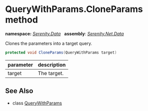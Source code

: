 # QueryWithParams.CloneParams method
**namespace:** *[Serenity.Data](../../README.md#serenity.data-namespace)*   **assembly**: *[Serenity.Net.Data](../../README.md)*

Clones the parameters into a target query.

```csharp
protected void CloneParams(QueryWithParams target)
```

| parameter | description |
| --- | --- |
| target | The target. |

## See Also

* class [QueryWithParams](../QueryWithParams.md)